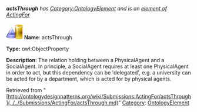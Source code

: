 ___actsThrough__ has [Category:OntologyElement](../../Category/OntologyElement.md "Category:OntologyElement") and is an [element of](../../Property/ElementOf.md "Property:ElementOf") [ActingFor](../../Submissions/ActingFor.md "Submissions:ActingFor")_


  




[![ObjectProperty](../../images/thumb/c/c3/ObjectProperty.gif/45px-ObjectProperty.gif)](../../Image/ObjectProperty.gif.md "ObjectProperty")
__Name__: actsThrough 


__Type:__ owl:ObjectProperty 


__Description__: The relation holding between a PhysicalAgent and a SocialAgent. In principle, a SocialAgent requires at least one PhysicalAgent in order to act, but this dependency can be 'delegated', e.g. a university can be acted for by a department, which is acted for by physical agents. 





Retrieved from "[http://ontologydesignpatterns.org/wiki/Submissions:ActingFor/actsThrough](../../Submissions/ActingFor/actsThrough.md)"
 [Category](http://ontologydesignpatterns.org/wiki/Special:Categories "Special:Categories"): [OntologyElement](../../Category/OntologyElement.md "Category:OntologyElement")